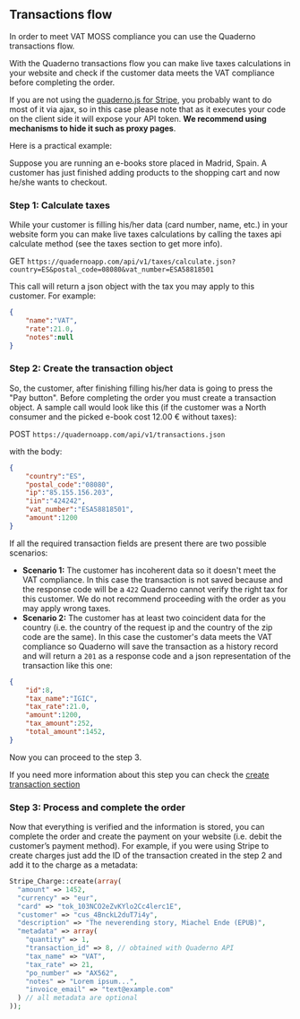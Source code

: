 ## Transactions flow

In order to meet VAT MOSS compliance you can use the Quaderno transactions flow.

With the Quaderno transactions flow you can make live taxes calculations in your website and check if the customer data meets the VAT compliance before completing the order. 

If you are not using the [quaderno.js for Stripe](https://github.com/quaderno/quaderno.js), you probably want to do most of it via ajax, so in this case please note that as it executes your code on the client side it will expose your API token. **We recommend using mechanisms to hide it such as proxy pages**.

Here is a practical example: 

Suppose you are running an e-books store placed in Madrid, Spain. A customer has just finished adding products to the shopping cart and now he/she wants to checkout.

### Step 1: Calculate taxes
While your customer is filling his/her data (card number, name, etc.) in your website form you can make live taxes calculations by calling the taxes api calculate method (see the taxes section to get more info). 

GET `https://quadernoapp.com/api/v1/taxes/calculate.json?country=ES&postal_code=08080&vat_number=ESA58818501`

This call will return a json object with the tax you may apply to this customer. For example:

```json
{
    "name":"VAT",
    "rate":21.0,
    "notes":null
}
```

### Step 2: Create the transaction object
So, the customer, after finishing filling his/her data is going to press the "Pay button".
Before completing the order you must create a transaction object. A sample call would look like this (if the customer was a North consumer and the picked e-book cost 12.00 € without taxes):

POST `https://quadernoapp.com/api/v1/transactions.json` 

with the body:

```json
{
    "country":"ES",
    "postal_code":"08080",
    "ip":"85.155.156.203",
    "iin":"424242",
    "vat_number":"ESA58818501",
    "amount":1200
}
```

If all the required transaction fields are present there are two possible scenarios:

* **Scenario 1:** The customer has incoherent data so it doesn't meet the VAT compliance. In this case the transaction is not saved because and the response code will be a `422` Quaderno cannot verify the right tax for this customer. We do not recommend proceeding with the order as you may apply wrong taxes.
* **Scenario 2:** The customer has at least two coincident data for the country (i.e. the country of the request ip  and the country of the zip code are the same). In this case the customer's data meets the VAT compliance so Quaderno will save the transaction as a history record and will return a `201` as a response code and a json representation of the transaction like this one:

```json
{
    "id":8,
    "tax_name":"IGIC",
    "tax_rate":21.0,
    "amount":1200,
    "tax_amount":252,
    "total_amount":1452,
}
```

Now you can proceed to the step 3.


If you need more information about this step you can check the [create transaction section](https://github.com/quaderno/quaderno-api/blob/master/sections/transactions.md#create-transactions)


### Step 3: Process and complete the order
Now that everything is verified and the information is stored, you can complete the order and create the payment on your website (i.e. debit the customer’s payment method). For example, if you were using Stripe to create charges just add the ID of the transaction created in the step 2 and add it to the charge as a metadata:

```php
Stripe_Charge::create(array(
  "amount" => 1452,
  "currency" => "eur",
  "card" => "tok_103NCO2eZvKYlo2Cc4lerc1E",
  "customer" => "cus_4BnckL2duT7i4y", 
  "description" => "The neverending story, Miachel Ende (EPUB)",
  "metadata" => array(
    "quantity" => 1,
    "transaction_id" => 8, // obtained with Quaderno API
    "tax_name" => "VAT",
    "tax_rate" => 21,
    "po_number" => "AX562",
    "notes" => "Lorem ipsum...",
    "invoice_email" => "text@example.com"
  ) // all metadata are optional
));
```

